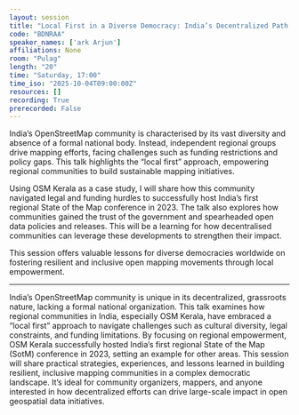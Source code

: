 ```yaml
---
layout: session
title: "Local First in a Diverse Democracy: India’s Decentralized Path to Hosting the First Regional SotM"
code: "BDNRAA"
speaker_names: ['ark Arjun']
affiliations: None
room: "Pulag"
length: "20"
time: "Saturday, 17:00"
time_iso: "2025-10-04T09:00:00Z"
resources: []
recording: True
prerecorded: False
---
```


India’s OpenStreetMap community is characterised by its vast diversity and absence of a formal national body. Instead, independent regional groups drive mapping efforts, facing challenges such as funding restrictions and policy gaps. This talk highlights the “local first” approach, empowering regional communities to build sustainable mapping initiatives.

Using OSM Kerala as a case study, I will share how this community navigated legal and funding hurdles to successfully host India’s first regional State of the Map conference in 2023. The talk also explores how communities gained the trust of the government and spearheaded open data policies and releases. This will be a learning for how decentralised communities can leverage these developments to strengthen their impact.

This session offers valuable lessons for diverse democracies worldwide on fostering resilient and inclusive open mapping movements through local empowerment.

<hr>

India’s OpenStreetMap community is unique in its decentralized, grassroots nature, lacking a formal national organization. This talk examines how regional communities in India, especially OSM Kerala, have embraced a “local first” approach to navigate challenges such as cultural diversity, legal constraints, and funding limitations. By focusing on regional empowerment, OSM Kerala successfully hosted India’s first regional State of the Map (SotM) conference in 2023, setting an example for other areas. This session will share practical strategies, experiences, and lessons learned in building resilient, inclusive mapping communities in a complex democratic landscape. It’s ideal for community organizers, mappers, and anyone interested in how decentralized efforts can drive large-scale impact in open geospatial data initiatives.

